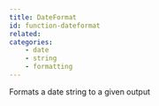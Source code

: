 ```yaml
---
title: DateFormat
id: function-dateformat
related:
categories:
    - date
    - string
    - formatting
---
```


Formats a date string to a given output
